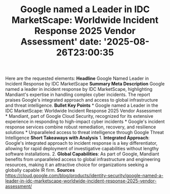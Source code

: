 ﻿---
title: "Google named a Leader in IDC MarketScape: Worldwide Incident Response 2025 Vendor Assessment'
date: '2025-08-26T23:00:35"
category: "Markets"
summary: ""
slug: "google named a leader in idc marketscape worldwide incident "
source_urls:
  - "https://cloud.google.com/blog/products/identity-security/google-named-a-leader-in-idc-marketscape-worldwide-incident-response-2025-vendor-assessment/"
seo:
  title: "Google named a Leader in IDC MarketScape: Worldwide Incident Response 2025 Vendor Assessment | Hash n Hedge'
  description: '"
  keywords: ["news", "markets", "brief"]
---
Here are the requested elements:  **Headline** Google Named Leader in Incident Response by IDC MarketScape  **Summary Meta Description** Google named a leader in incident response by IDC MarketScape, highlighting Mandiant's expertise in handling complex cyber incidents. The report praises Google's integrated approach and access to global infrastructure and threat intelligence.  **Bullet Key Points**  * Google named a Leader in the IDC MarketScape: Worldwide Incident Response 2025 Vendor Assessment * Mandiant, part of Google Cloud Security, recognized for its extensive experience in responding to high-impact cyber incidents * Google's incident response services combine robust remediation, recovery, and resilience solutions * Unparalleled access to threat intelligence through Google Threat Intelligence  **Short Takeaways with Analysis**  1. **Integrated Approach**: Google's integrated approach to incident response is a key differentiator, allowing for rapid deployment of investigative capabilities without lengthy software installations. 2. **Global Capabilities**: As part of Google, Mandiant benefits from unparalleled access to global infrastructure and engineering resources, making it an attractive choice for organizations seeking a globally capable IR firm.  **Sources** https://cloud.google.com/blog/products/identity-security/google-named-a-leader-in-idc-marketscape-worldwide-incident-response-2025-vendor-assessment/ 

